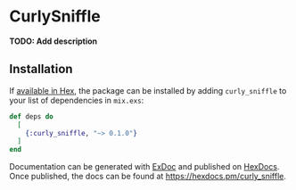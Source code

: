 # CurlySniffle

**TODO: Add description**

## Installation

If [available in Hex](https://hex.pm/docs/publish), the package can be installed
by adding `curly_sniffle` to your list of dependencies in `mix.exs`:

```elixir
def deps do
  [
    {:curly_sniffle, "~> 0.1.0"}
  ]
end
```

Documentation can be generated with [ExDoc](https://github.com/elixir-lang/ex_doc)
and published on [HexDocs](https://hexdocs.pm). Once published, the docs can
be found at <https://hexdocs.pm/curly_sniffle>.

